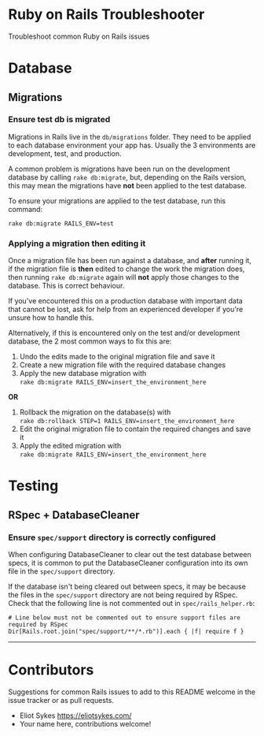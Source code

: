 # Ruby on Rails Troubleshooter

Troubleshoot common Ruby on Rails issues

# Database

## Migrations

### Ensure test db is migrated

Migrations in Rails live in the `db/migrations` folder. They need to be applied to each database environment your app has. Usually the 3 environments are development, test, and production.

A common problem is migrations have been run on the development database by calling `rake db:migrate`, but, depending on the Rails version, this may mean the migrations have **not** been applied to the test database.

To ensure your migrations are applied to the test database, run this command:

```
rake db:migrate RAILS_ENV=test
```

### Applying a migration then editing it 

Once a migration file has been run against a database, and **after** running it, if the migration file is **then** edited to change the work the migration does, then running `rake db:migrate` again will **not** apply those changes to the database. This is correct behaviour.

If you've encountered this on a production database with important data that cannot be lost, ask for help from an experienced developer if you're unsure how to handle this.

Alternatively, if this is encountered only on the test and/or development database, the 2 most common ways to fix this are:

1. Undo the edits made to the original migration file and save it
2. Create a new migration file with the required database changes
3. Apply the new database migration with  
`rake db:migrate RAILS_ENV=insert_the_environment_here`

**OR**

1. Rollback the migration on the database(s) with  
`rake db:rollback STEP=1 RAILS_ENV=insert_the_environment_here`
2. Edit the original migration file to contain the required changes and save it
3. Apply the edited migration with  
`rake db:migrate RAILS_ENV=insert_the_environment_here`


# Testing

## RSpec + DatabaseCleaner

### Ensure `spec/support` directory is correctly configured

When configuring DatabaseCleaner to clear out the test database between specs, it is common to put the DatabaseCleaner configuration into its own file in the `spec/support` directory.

If the database isn't being cleared out between specs, it may be because the files in the `spec/support` directory are not being required by RSpec. Check that the following line is not commented out in `spec/rails_helper.rb`:

```
# Line below must not be commented out to ensure support files are required by RSpec
Dir[Rails.root.join("spec/support/**/*.rb")].each { |f| require f }
```

---

# Contributors

Suggestions for common Rails issues to add to this README welcome in the issue tracker or as pull requests.

- Eliot Sykes https://eliotsykes.com/
- Your name here, contributions welcome!
